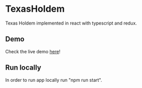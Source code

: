 # TexasHoldem
Texas Holdem implemented in react with typescript and redux.

## Demo
Check the live demo [here](https://kulizon.github.io/TexasHoldem/)!

## Run locally  
In order to run app locally run "npm run start". 
